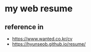 # my web resume

## reference in 
- https://www.wanted.co.kr/cv
- https://hyunseob.github.io/resume/

